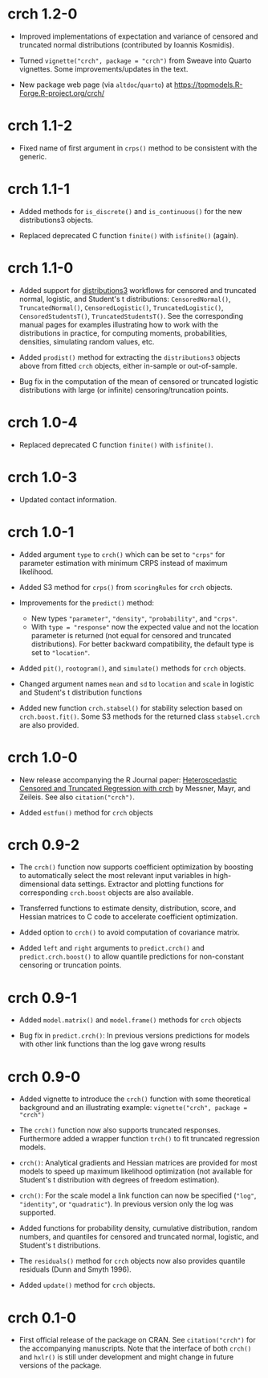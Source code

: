 # crch 1.2-0

* Improved implementations of expectation and variance of censored and truncated
  normal distributions (contributed by Ioannis Kosmidis).

* Turned `vignette("crch", package = "crch")`  from Sweave into Quarto
  vignettes. Some improvements/updates in the text.

* New package web page (via `altdoc`/`quarto`) at
  <https://topmodels.R-Forge.R-project.org/crch/>


# crch 1.1-2

* Fixed name of first argument in `crps()` method to be consistent with the generic.


# crch 1.1-1

* Added methods for `is_discrete()` and `is_continuous()` for the new distributions3
  objects.

* Replaced deprecated C function `finite()` with `isfinite()` (again).


# crch 1.1-0

* Added support for [distributions3](https://CRAN.R-project.org/package=distributions3)
  workflows for censored and truncated normal, logistic, and Student's t
  distributions: `CensoredNormal()`, `TruncatedNormal()`, `CensoredLogistic()`,
  `TruncatedLogistic()`, `CensoredStudentsT()`, `TruncatedStudentsT()`.
  See the corresponding manual pages for examples illustrating how to
  work with the distributions in practice, for computing moments, probabilities,
  densities, simulating random values, etc.
  
* Added `prodist()` method for extracting the `distributions3` objects above
  from fitted `crch` objects, either in-sample or out-of-sample.
  
* Bug fix in the computation of the mean of censored or truncated logistic
  distributions with large (or infinite) censoring/truncation points.


# crch 1.0-4

* Replaced deprecated C function `finite()` with `isfinite()`.


# crch 1.0-3

* Updated contact information.


# crch 1.0-1

* Added argument `type` to `crch()` which can be set to `"crps"` for parameter
  estimation with minimum CRPS instead of maximum likelihood. 

* Added S3 method for `crps()` from `scoringRules` for `crch` objects.

* Improvements for the `predict()` method:

  - New types `"parameter"`, `"density"`, `"probability"`, and `"crps"`.
  - With `type = "response"` now the expected value and not the location 
    parameter is returned (not equal for censored and truncated 
    distributions). For better backward compatibility, the default type is
    set to `"location"`.

* Added `pit()`, `rootogram()`, and `simulate()` methods for `crch` objects.

* Changed argument names `mean` and `sd` to `location` and `scale` in logistic and
  Student's t distribution functions 

* Added new function `crch.stabsel()` for stability selection based on    
  `crch.boost.fit()`. Some S3 methods for the returned class `stabsel.crch`
  are also provided.


# crch 1.0-0

* New release accompanying the R Journal paper: [Heteroscedastic Censored 
  and Truncated Regression with crch](https://doi.org/10.32614/RJ-2016-012)
  by Messner, Mayr, and Zeileis. See also `citation("crch")`. 
  
* Added `estfun()` method for `crch` objects


# crch 0.9-2

* The `crch()` function now supports coefficient optimization by
  boosting to automatically select the most relevant input variables 
  in high-dimensional data settings. Extractor and plotting functions 
  for corresponding `crch.boost` objects are also available.

* Transferred functions to estimate density, distribution, score, and 
  Hessian matrices to C code to accelerate coefficient optimization.

* Added option to `crch()` to avoid computation of covariance matrix.

* Added `left` and `right` arguments to `predict.crch()` and 
  `predict.crch.boost()` to allow quantile predictions for non-constant 
  censoring or truncation points.


# crch 0.9-1

* Added `model.matrix()` and `model.frame()` methods for `crch` objects

* Bug fix in `predict.crch()`: In previous versions predictions for 
  models with other link functions than the log gave wrong results


# crch 0.9-0

* Added vignette to introduce the `crch()` function with some
  theoretical background and an illustrating example:
  `vignette("crch", package = "crch")`

* The `crch()` function now also supports truncated responses.
  Furthermore added a wrapper function `trch()` to fit truncated
  regression models.

* `crch()`: Analytical gradients and Hessian matrices are provided for most 
  models to speed up maximum likelihood optimization
  (not available for Student's t distribution with degrees of freedom
  estimation).  

* `crch()`: For the scale model a link function can now be specified
  (`"log"`, `"identity"`, or `"quadratic"`). In previous version only the log
  was supported.

* Added functions for probability density, cumulative distribution, 
  random numbers, and quantiles for censored and truncated normal, 
  logistic, and Student's t distributions.

* The `residuals()` method for `crch` objects now also provides quantile 
  residuals (Dunn and Smyth 1996).

* Added `update()` method for `crch` objects.


# crch 0.1-0

* First official release of the package on CRAN. See `citation("crch")`
  for the accompanying manuscripts. Note that the interface of both
  `crch()` and `hxlr()` is still under development and might change in
  future versions of the package.

